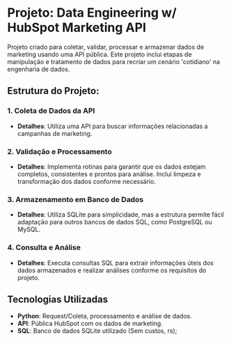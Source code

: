 # Projeto: Data Engineering w/ HubSpot Marketing API

Projeto criado para coletar, validar, processar e armazenar dados de marketing usando uma API pública. Este projeto inclui etapas de manipulação e tratamento de dados para recriar um cenário 'cotidiano' na engenharia de dados.

## Estrutura do Projeto:

### 1. Coleta de Dados da API
- **Detalhes**: Utiliza uma API para buscar informações relacionadas a campanhas de marketing.

### 2. Validação e Processamento
- **Detalhes**: Implementa rotinas para garantir que os dados estejam completos, consistentes e prontos para análise. Inclui limpeza e transformação dos dados conforme necessário.

### 3. Armazenamento em Banco de Dados
- **Detalhes**: Utiliza SQLite para simplicidade, mas a estrutura permite fácil adaptação para outros bancos de dados SQL, como PostgreSQL ou MySQL.

### 4. Consulta e Análise
- **Detalhes**: Executa consultas SQL para extrair informações úteis dos dados armazenados e realizar análises conforme os requisitos do projeto.

## Tecnologias Utilizadas

- **Python**: Request/Coleta, processamento e análise de dados.
- **API**: Pública HubSpot com os dados de marketing.
- **SQL**: Banco de dados SQLite utilizado (Sem custos, rs);
